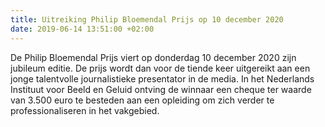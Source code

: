 ```yaml
---
title: Uitreiking Philip Bloemendal Prijs op 10 december 2020
date: 2019-06-14 13:51:00 +02:00
---
```


De Philip Bloemendal Prijs viert op donderdag 10 december 2020 zijn jubileum editie. De prijs wordt dan voor de tiende keer uitgereikt aan een jonge talentvolle journalistieke presentator in de media.   In het Nederlands Instituut voor Beeld en Geluid ontving de winnaar  een cheque ter waarde van 3.500 euro te besteden aan een opleiding om zich verder te professionaliseren in het vakgebied.